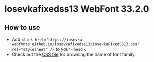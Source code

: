 # Iosevkafixedss13 WebFont 33.2.0

## How to use

- Add `<link href="https://iosevka-webfonts.github.io/iosevkafixedss13/IosevkaFixedSS13.css" rel="stylesheet" />` to your `<head>`.
- Check out the [CSS file](./IosevkaFixedSS13.css) for browsing the name of font family.
